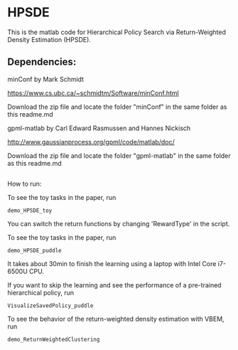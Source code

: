 # HPSDE

This is the matlab code for Hierarchical Policy Search via Return-Weighted Density Estimation (HPSDE).



## Dependencies:

minConf by Mark Schmidt

https://www.cs.ubc.ca/~schmidtm/Software/minConf.html


Download the zip file and locate the folder "minConf" in the same folder as this readme.md



gpml-matlab by Carl Edward Rasmussen and Hannes Nickisch

http://www.gaussianprocess.org/gpml/code/matlab/doc/


Download the zip file and locate the folder "gpml-matlab" in the same folder as this readme.md


## 
How to run:

To see the toy tasks in the paper, run

`demo_HPSDE_toy`

You can switch the return functions by changing 'RewardType' in the script.



To see the toy tasks in the paper, run

`demo_HPSDE_puddle`


It takes about 30min to finish the learning using a laptop with Intel Core i7-6500U CPU.


If you want to skip the learning and see the performance of a pre-trained hierarchical policy, run

`VisualizeSavedPolicy_puddle`


To see the behavior of the return-weighted density estimation with VBEM, run

`demo_ReturnWeightedClustering
`




